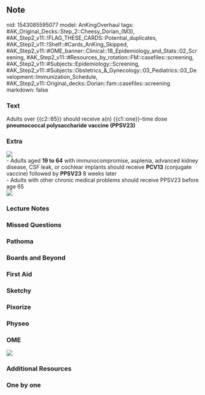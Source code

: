 ## Note
nid: 1543085595077
model: AnKingOverhaul
tags: #AK_Original_Decks::Step_2::Cheesy_Dorian_(M3), #AK_Step2_v11::!FLAG_THESE_CARDS::Potential_duplicates, #AK_Step2_v11::!Shelf::#Cards_AnKing_Skipped, #AK_Step2_v11::#OME_banner::Clinical::18_Epidemiology_and_Stats::02_Screening, #AK_Step2_v11::#Resources_by_rotation::FM::casefiles::screening, #AK_Step2_v11::#Subjects::Epidemiology::Screening, #AK_Step2_v11::#Subjects::Obstetrics_&_Gynecology::03_Pediatrics::03_Development::Immunization_Schedule, #AK_Step2_v11::Original_decks::Dorian::fam::casefiles::screening
markdown: false

### Text
<div>
  Adults over {{c2::65}} should receive a(n) {{c1::one}}-time dose
  <b>pneumococcal polysaccharide vaccine (PPSV23)</b>
</div>

### Extra
<div>
  <div><img src="paste-450413220331521.jpg"></div>
  <div>
    - Adults aged <b>19 to 64</b> with immunocompromise, asplenia,
    advanced kidney disease, CSF leak, or cochlear implants should
    receive <b>PCV13</b> (conjugate vaccine) followed by
    <b>PPSV23</b> 8 weeks later
  </div>
  <div>
    - Adults with other chronic medical problems should receive
    PPSV23 before age 65
  </div>
</div>
<div><img src="paste-3311819217174529.jpg"></div>

### Lecture Notes


### Missed Questions


### Pathoma


### Boards and Beyond


### First Aid


### Sketchy


### Pixorize


### Physeo


### OME
<div class="ome-widget">
  <a href=
  "https://onlinemeded.org/spa/epidemiology-and-stats/screening/acquire?ref=anki">
  <img src="_OME_AnkiFlashcards_Lesson_2.png"></a>
</div>

### Additional Resources


### One by one

